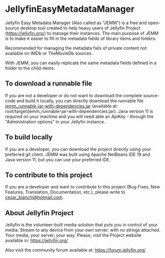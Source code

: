 # JellyfinEasyMetadataManager

Jellyfin Easy Metadata Manager (Also called as "JEMM") is a free and open-source desktop tool created to help heavy users of Jellyfin Project (https://jellyfin.org/) to manage their instances. 
The main purpose of JEMM is to make it easier to fill in the metadata fields of library items and folders. 

Recommended for managing the metadata fiels of private content not available on IMDb or TheMovieDb sources.

With JEMM, you can easily replicate the same metadata fields defined in a folder to the child-items.

## To download a runnable file
If you are not a developer or do not want to download the complete source-code and build it locally, you can directly download the runnable file [jemm_runnable-jar-with-dependencies.jar]([url](https://github.com/CesarBianchi/JellyfinEasyMetadataManager/blob/5484c5d0d31ac219ba51458d2d31dd4b2bc86557/target/jemm_runnable-jar-with-dependencies.jar)) (available at: root/target/jemm_runnable-jar-with-dependencies.jar). Java version 11 is required on your machine and you will need able an ApiKey - through the "Administration options" in your Jellyfin instance.

## To build locally
If you are a developer, you can download the project directly using your preferred git client. JEMM was built using Apache NetBeans IDE 19 and Java version 11, but you can use your preferred IDE.

## To contribute to this project
If you are a developer and want to contribute to this project (Bug Fixes, New Features, Translation, Documentation, etc.), please write to cesar_bianchi@hotmail.com.

## About Jellyfin Project
Jellyfin is the volunteer-built media solution that puts you in control of your media. Stream to any device from your own server, with no strings attached. Your media, your server, your way.
Please, visit the Project website available in: https://jellyfin.org/

Also visit the community forum available at: https://forum.jellyfin.org/
